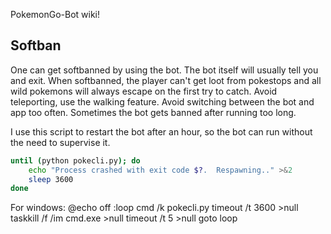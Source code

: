 PokemonGo-Bot wiki!


## Softban
One can get softbanned by using the bot. The bot itself will usually tell you and exit. When softbanned, the player can't get loot from pokestops and all wild pokemons will always escape on the first try to catch.
Avoid teleporting, use the walking feature. Avoid switching between the bot and app too often. Sometimes the bot gets banned after running too long. 


I use this script to restart the bot after an hour, so the bot can run without the need to supervise it.
```bash
until (python pokecli.py); do
    echo "Process crashed with exit code $?.  Respawning.." >&2
    sleep 3600
done
```


For windows:
@echo off
:loop
cmd /k pokecli.py
timeout /t 3600 >null
taskkill /f /im cmd.exe >null
timeout /t 5 >null
goto loop